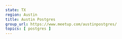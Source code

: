 ```yaml
---
state: TX
region: Austin
title: Austin Postgres
group_url: https://www.meetup.com/austinpostgres/
topics: [ postgres ]
---
```

